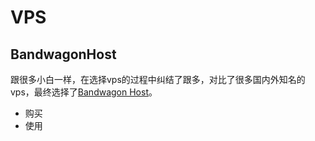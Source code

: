 # VPS
 
## BandwagonHost

跟很多小白一样，在选择vps的过程中纠结了跟多，对比了很多国内外知名的vps，最终选择了[Bandwagon Host](https://bandwagonhost.com/)。

- 购买
- 使用